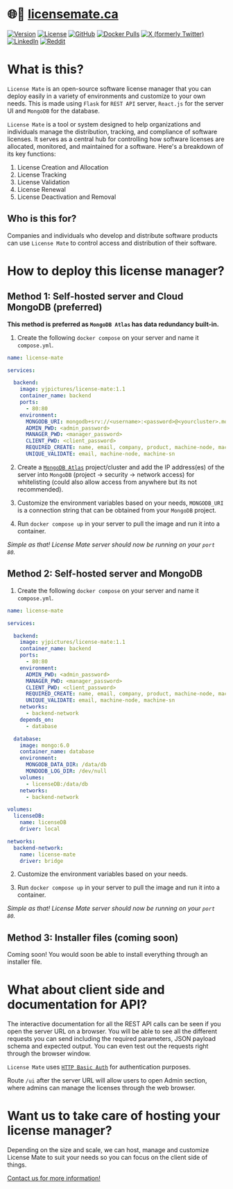 # 🌐🔗 [licensemate.ca](https://www.licensemate.ca)

[![Version](https://img.shields.io/docker/v/yjpictures/license-mate/latest)](https://github.com/yjpictures/license-mate/pkgs/container/license-mate)
[![License](https://img.shields.io/github/license/yjpictures/license-mate)](https://github.com/yjpictures/license-mate/blob/master/LICENSE)
[![GitHub](https://img.shields.io/badge/github-black?logo=github)](https://github.com/yjpictures/license-mate)
[![Docker Pulls](https://img.shields.io/docker/pulls/yjpictures/license-mate?logo=docker)](https://hub.docker.com/r/yjpictures/license-mate)
[![X (formerly Twitter)](https://img.shields.io/twitter/follow/license_mate?label=X%20(formerly%20twitter))](https://twitter.com/license_mate)
[![LinkedIn](https://img.shields.io/badge/linkedin-blue?logo=linkedin)](https://www.linkedin.com/showcase/license-mate)
[![Reddit](https://img.shields.io/badge/reddit-orange?logo=reddit&logoColor=white)](https://www.reddit.com/user/license-mate)



# What is this?

`License Mate` is an open-source software license manager that you can deploy easily in a variety of environments and customize to your own needs. This is made using `Flask` for `REST API` server, `React.js` for the server UI and `MongoDB` for the database.

`License Mate` is a tool or system designed to help organizations and individuals manage the distribution, tracking, and compliance of software licenses. It serves as a central hub for controlling how software licenses are allocated, monitored, and maintained for a software. Here's a breakdown of its key functions:

1. License Creation and Allocation
2. License Tracking
3. License Validation
4. License Renewal
5. License Deactivation and Removal



## Who is this for?

Companies and individuals who develop and distribute software products can use `License Mate` to control access and distribution of their software.



# How to deploy this license manager?

## Method 1: Self-hosted server and Cloud MongoDB (preferred)

**This method is preferred as `MongoDB Atlas` has data redundancy built-in.**

1. Create the following `docker compose` on your server and name it `compose.yml`.

```yml
name: license-mate

services:

  backend:
    image: yjpictures/license-mate:1.1
    container_name: backend
    ports:
      - 80:80
    environment:
      MONGODB_URI: mongodb+srv://<username>:<password>@<yourcluster>.mongodb.net/
      ADMIN_PWD: <admin_password>
      MANAGER_PWD: <manager_password>
      CLIENT_PWD: <client_password>
      REQUIRED_CREATE: name, email, company, product, machine-node, machine-sn
      UNIQUE_VALIDATE: email, machine-node, machine-sn
```

2. Create a [`MongoDB Atlas`](https://www.mongodb.com/pricing) project/cluster and add the IP address(es) of the server into `MongoDB` (project -> security -> network access) for whitelisting (could also allow access from anywhere but its not recommended).

3. Customize the environment variables based on your needs, `MONGODB_URI` is a connection string that can be obtained from your `MongoDB` project.

4. Run `docker compose up` in your server to pull the image and run it into a container.

*Simple as that! License Mate server should now be running on your `port 80`.*


## Method 2: Self-hosted server and MongoDB

1. Create the following `docker compose` on your server and name it `compose.yml`.

```yml
name: license-mate

services:

  backend:
    image: yjpictures/license-mate:1.1
    container_name: backend
    ports:
      - 80:80
    environment:
      ADMIN_PWD: <admin_password>
      MANAGER_PWD: <manager_password>
      CLIENT_PWD: <client_password>
      REQUIRED_CREATE: name, email, company, product, machine-node, machine-sn
      UNIQUE_VALIDATE: email, machine-node, machine-sn
    networks:
      - backend-network
    depends_on:
      - database

  database:
    image: mongo:6.0
    container_name: database
    environment:
      MONGODB_DATA_DIR: /data/db
      MONDODB_LOG_DIR: /dev/null
    volumes:
      - licenseDB:/data/db
    networks:
      - backend-network

volumes:
  licenseDB:
    name: licenseDB
    driver: local

networks:
  backend-network:
    name: license-mate
    driver: bridge
```

2. Customize the environment variables based on your needs.

3. Run `docker compose up` in your server to pull the image and run it into a container.

*Simple as that! License Mate server should now be running on your `port 80`.*


## Method 3: Installer files (coming soon)

Coming soon! You would soon be able to install everything through an installer file.



# What about client side and documentation for API?

The interactive documentation for all the REST API calls can be seen if you open the server URL on a browser. You will be able to see all the different requests you can send including the required parameters, JSON payload schema and expected output. You can even test out the requests right through the browser window.

`License Mate` uses [`HTTP Basic Auth`](https://datatracker.ietf.org/doc/html/rfc7617) for authentication purposes.

Route `/ui` after the server URL will allow users to open Admin section, where admins can manage the licenses through the web browser.



# Want us to take care of hosting your license manager?

Depending on the size and scale, we can host, manage and customize License Mate to suit your needs so you can focus on the client side of things.

[Contact us for more information!](mailto:hello@licensemate.ca)
